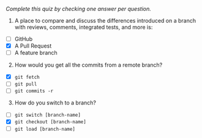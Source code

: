 *Complete this quiz by checking one answer per question.*

1. A place to compare and discuss the differences introduced on a branch with reviews, comments, integrated tests, and more is:

- [ ] GitHub
- [X] A Pull Request
- [ ] A feature branch

2. How would you get all the commits from a remote branch?

- [X] `git fetch`
- [ ] `git pull`
- [ ] `git commits -r`

3. How do you switch to a branch?
   
- [ ] `git switch [branch-name]`
- [X] `git checkout [branch-name]`
- [ ] `git load [branch-name]`
